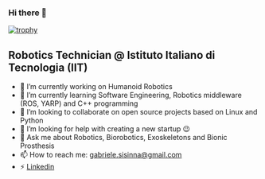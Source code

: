 ### Hi there 👋

[![trophy](https://github-profile-trophy.vercel.app/?username=gsisinna&theme=onedark)](https://github.com/ryo-ma/github-profile-trophy)

## Robotics Technician @ Istituto Italiano di Tecnologia (IIT)

- 🔭 I’m currently working on Humanoid Robotics
- 🌱 I’m currently learning Software Engineering, Robotics middleware (ROS, YARP) and C++ programming
- 👯 I’m looking to collaborate on open source projects based on Linux and Python
- 🤔 I’m looking for help with creating a new startup 😉
- 💬 Ask me about Robotics, Biorobotics, Exoskeletons and Bionic Prosthesis
- 📫 How to reach me: gabriele.sisinna@gmail.com
- ⚡ [Linkedin](https://www.linkedin.com/in/gabriele-sisinna-4a6081109/)
